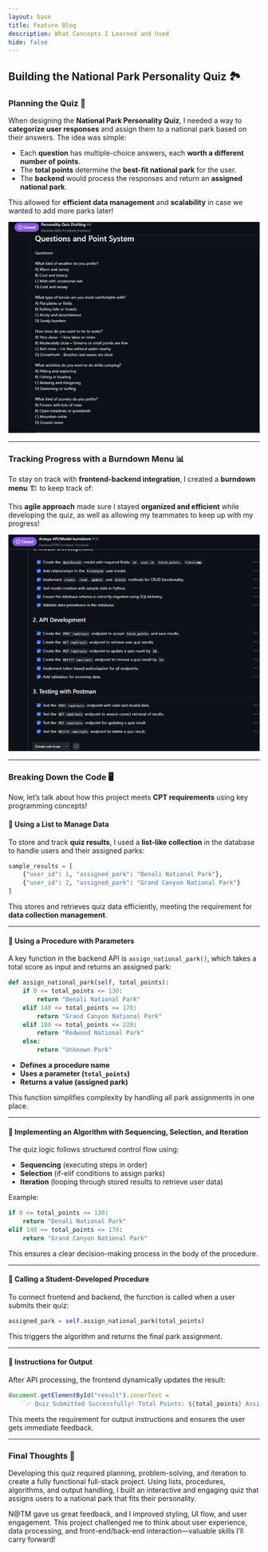 ```yaml
---
layout: base
title: Feature Blog
description: What Concepts I Learned and Used
hide: false
---
```

## **Building the National Park Personality Quiz 🏞️**

### **Planning the Quiz 📝**
When designing the **National Park Personality Quiz**, I needed a way to **categorize user responses** and assign them to a national park based on their answers. The idea was simple:  
- Each **question** has multiple-choice answers, each **worth a different number of points**.  
- The **total points** determine the **best-fit national park** for the user.  
- The **backend** would process the responses and return an **assigned national park**.  

This allowed for **efficient data management** and **scalability** in case we wanted to add more parks later!  

![Quiz Planning](./cspblog/quizplanning.png)

---

### **Tracking Progress with a Burndown Menu 📊**
To stay on track with **frontend-backend integration**, I created a **burndown menu** 🏗️ to keep track of:

This **agile approach** made sure I stayed **organized and efficient** while developing the quiz, as well as allowing my teammates to keep up with my progress!  

![Burndown Menu](./cspblog/featureintegrationburndown.png)

---

### **Breaking Down the Code 🖥️**
Now, let’s talk about how this project meets **CPT requirements** using key programming concepts!

#### **📌 Using a List to Manage Data**
To store and track **quiz results**, I used a **list-like collection** in the database to handle users and their assigned parks:
~~~python
sample_results = [
    {"user_id": 1, "assigned_park": "Denali National Park"},
    {"user_id": 2, "assigned_park": "Grand Canyon National Park"}
]
~~~
This stores and retrieves quiz data efficiently, meeting the requirement for **data collection management**.

---

#### **📌 Using a Procedure with Parameters**
A key function in the backend API is `assign_national_park()`, which takes a total score as input and returns an assigned park:
~~~python
def assign_national_park(self, total_points):
    if 0 <= total_points <= 130:
        return "Denali National Park"
    elif 140 <= total_points <= 170:
        return "Grand Canyon National Park"
    elif 180 <= total_points <= 220:
        return "Redwood National Park"
    else:
        return "Unknown Park"
~~~
- **Defines a procedure name**  
- **Uses a parameter (`total_points`)**  
- **Returns a value (assigned park)**  

This function simplifies complexity by handling all park assignments in one place.

---

#### **📌 Implementing an Algorithm with Sequencing, Selection, and Iteration**
The quiz logic follows structured control flow using:
- **Sequencing** (executing steps in order)
- **Selection** (if-elif conditions to assign parks)
- **Iteration** (looping through stored results to retrieve user data)

Example:
~~~python
if 0 <= total_points <= 130:
    return "Denali National Park"
elif 140 <= total_points <= 170:
    return "Grand Canyon National Park"
~~~
This ensures a clear decision-making process in the body of the procedure.

---

#### **📌 Calling a Student-Developed Procedure**
To connect frontend and backend, the function is called when a user submits their quiz:
~~~python
assigned_park = self.assign_national_park(total_points)
~~~
This triggers the algorithm and returns the final park assignment.

---

#### **📌 Instructions for Output**
After API processing, the frontend dynamically updates the result:
~~~javascript
document.getElementById("result").innerText = 
    `✅ Quiz Submitted Successfully! Total Points: ${total_points} Assigned Park: ${data.assigned_park || "Unknown"}`;
~~~
This meets the requirement for output instructions and ensures the user gets immediate feedback.

---

### **Final Thoughts 🎯**
Developing this quiz required planning, problem-solving, and iteration to create a fully functional full-stack project. Using lists, procedures, algorithms, and output handling, I built an interactive and engaging quiz that assigns users to a national park that fits their personality.

N@TM gave us great feedback, and I improved styling, UI flow, and user engagement. This project challenged me to think about user experience, data processing, and front-end/back-end interaction—valuable skills I’ll carry forward!
